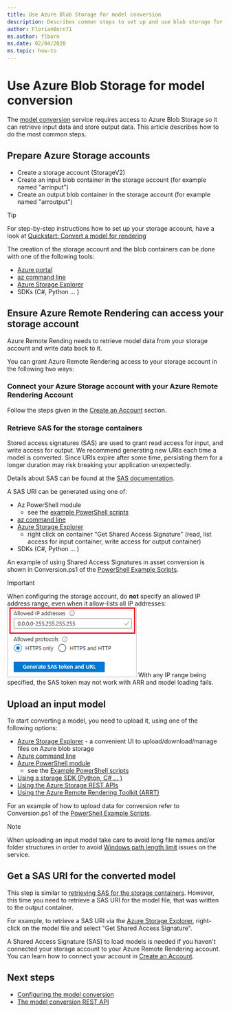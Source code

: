 ```yaml
---
title: Use Azure Blob Storage for model conversion
description: Describes common steps to set up and use blob storage for model conversion.
author: FlorianBorn71
ms.author: flborn
ms.date: 02/04/2020
ms.topic: how-to
---
```


# Use Azure Blob Storage for model conversion

The [model conversion](model-conversion.md) service requires access to Azure Blob Storage so it can retrieve input data and store output data. This article describes how to do the most common steps.

## Prepare Azure Storage accounts

- Create a storage account (StorageV2)
- Create an input blob container in the storage account (for example named "arrinput")
- Create an output blob container in the storage account (for example named "arroutput")

> [!TIP]
> For step-by-step instructions how to set up your storage account, have a look at [Quickstart: Convert a model for rendering](../../quickstarts/convert-model.md)

The creation of the storage account and the blob containers can be done with one of the following tools:

- [Azure portal](https://portal.azure.com)
- [az command line](/cli/azure/install-azure-cli)
- [Azure Storage Explorer](https://azure.microsoft.com/features/storage-explorer/)
- SDKs (C#, Python ... )

## Ensure Azure Remote Rendering can access your storage account

Azure Remote Rending needs to retrieve model data from your storage account and write data back to it.

You can grant Azure Remote Rendering access to your storage account in the following two ways:

### Connect your Azure Storage account with your Azure Remote Rendering Account

Follow the steps given in the [Create an Account](../create-an-account.md#link-storage-accounts) section.

### Retrieve SAS for the storage containers

Stored access signatures (SAS) are used to grant read access for input, and write access for output. We recommend generating new URIs each time a model is converted. Since URIs expire after some time, persisting them for a longer duration may risk breaking your application unexpectedly.

Details about SAS can be found at the [SAS documentation](../../../storage/common/storage-sas-overview.md).

A SAS URI can be generated using one of:

- Az PowerShell module
  - see the [example PowerShell scripts](../../samples/powershell-example-scripts.md)
- [az command line](/cli/azure/install-azure-cli)
- [Azure Storage Explorer](https://azure.microsoft.com/features/storage-explorer/)
  - right click on container "Get Shared Access Signature" (read, list access for input container, write access for output container)
- SDKs (C#, Python ... )

An example of using Shared Access Signatures in asset conversion is shown in Conversion.ps1 of the [PowerShell Example Scripts](../../samples/powershell-example-scripts.md#script-conversionps1).

> [!IMPORTANT]
> When configuring the storage account, do **not** specify an allowed IP address range, even when it allow-lists all IP addresses:
> ![Screenshot of blob storage settings in Azure portal that show how to configure an allowed IP address range.](./media/blob-storage-ip-allowlist.png)
> With any IP range being specified, the SAS token may not work with ARR and model loading fails.

## Upload an input model

To start converting a model, you need to upload it, using one of the following options:

- [Azure Storage Explorer](https://azure.microsoft.com/features/storage-explorer/) - a convenient UI to upload/download/manage files on Azure blob storage
- [Azure command line](../../../storage/blobs/storage-quickstart-blobs-cli.md)
- [Azure PowerShell module](/powershell/azure/install-azure-powershell)
  - see the [Example PowerShell scripts](../../samples/powershell-example-scripts.md)
- [Using a storage SDK (Python, C# ... )](../../../storage/index.yml)
- [Using the Azure Storage REST APIs](/rest/api/storageservices/blob-service-rest-api)
- [Using the Azure Remote Rendering Toolkit (ARRT)](../../samples/azure-remote-rendering-asset-tool.md)

For an example of how to upload data for conversion refer to Conversion.ps1 of the [PowerShell Example Scripts](../../samples/powershell-example-scripts.md#script-conversionps1).

> [!NOTE]
>
> When uploading an input model take care to avoid long file names and/or folder structures in order to avoid [Windows path length limit](/windows/win32/fileio/maximum-file-path-limitation) issues on the service. 

## Get a SAS URI for the converted model

This step is similar to [retrieving SAS for the storage containers](#retrieve-sas-for-the-storage-containers). However, this time you need to retrieve a SAS URI for the model file, that was written to the output container.

For example, to retrieve a SAS URI via the [Azure Storage Explorer](https://azure.microsoft.com/features/storage-explorer/), right-click on the model file and select "Get Shared Access Signature".

A Shared Access Signature (SAS) to load models is needed if you haven't connected your storage account to your Azure Remote Rendering account. You can learn how to connect your account in [Create an Account](../create-an-account.md#link-storage-accounts).

## Next steps

- [Configuring the model conversion](configure-model-conversion.md)
- [The model conversion REST API](conversion-rest-api.md)
